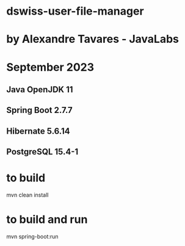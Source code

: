 # dswiss-user-file-manager
#
# by Alexandre Tavares - JavaLabs
# September 2023

## Java OpenJDK 11
## Spring Boot 2.7.7
## Hibernate 5.6.14
## PostgreSQL 15.4-1

# to build
mvn clean install

# to build and run
mvn spring-boot:run

